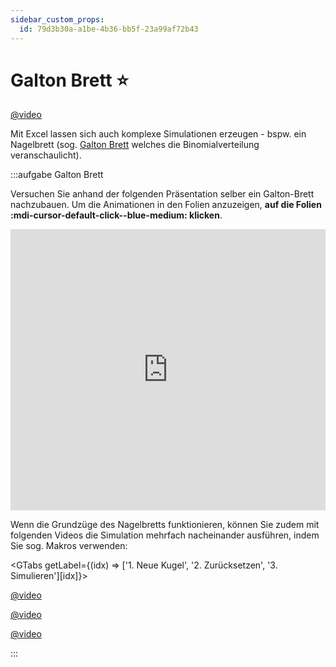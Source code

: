 ```yaml
---
sidebar_custom_props:
  id: 79d3b30a-a1be-4b36-bb5f-23a99af72b43
---
```

# Galton Brett ⭐

[@video](./images/galton.mp4)


Mit Excel lassen sich auch komplexe Simulationen erzeugen - bspw. ein Nagelbrett (sog. [Galton Brett](https://de.wikipedia.org/wiki/Galtonbrett) welches die Binomialverteilung veranschaulicht).

:::aufgabe Galton Brett
<Answer type="state" webKey="cad8019c-8818-461f-8a8e-8d643e0d96c6" />

Versuchen Sie anhand der folgenden Präsentation selber ein Galton-Brett nachzubauen. Um die Animationen in den Folien anzuzeigen, **auf die Folien :mdi-cursor-default-click--blue-medium: klicken**.

<iframe src="https://erzbe-my.sharepoint.com/personal/balthasar_hofer_gbsl_ch/_layouts/15/Doc.aspx?sourcedoc={1f805758-5191-411e-9a59-249bbb1e4074}&amp;action=embedview&amp;wdAr=1.7777777777777777" width="100%" height="450px" frameborder="0">Dies ist ein eingebettetes <a target="_blank" href="https://office.com">Microsoft Office</a>-Dokument, unterstützt von <a target="_blank" href="https://office.com/webapps">Office</a>.</iframe>


Wenn die Grundzüge des Nagelbretts funktionieren, können Sie zudem mit folgenden Videos die Simulation mehrfach nacheinander ausführen, indem Sie sog. Makros verwenden:

<GTabs getLabel={(idx) => ['1. Neue Kugel', '2. Zurücksetzen', '3. Simulieren'][idx]}>

[@video](./images/1_makro_neue_kugel.mp4)

[@video](./images/2_makro_reset.mp4)

[@video](./images/3_makro_run.mp4)

</GTabs>

<Answer type="text" webKey="ef462ebe-b1e7-487f-98d5-40aa61ebae49" />
:::